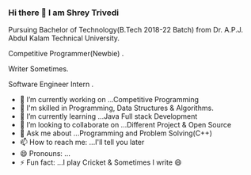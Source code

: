 ### Hi there 👋 I am Shrey Trivedi
Pursuing Bachelor of Technology(B.Tech 2018-22 Batch) from Dr. A.P.J. Abdul Kalam Technical University.

Competitive Programmer(Newbie) .

Writer Sometimes.

Software Engineer Intern .



- 🔭 I’m currently working on ...Competitive Programming
- 🌱 I'm skilled in Programming, Data Structures & Algorithms.
- 🌱 I’m currently learning ...Java Full stack Development
- 👯 I’m looking to collaborate on ...Different Project & Open Source
- 💬 Ask me about ...Programming and Problem Solving(C++)
- 📫 How to reach me: ...I'll tell you later
- 😄 Pronouns: ...
- ⚡ Fun fact: ...I play Cricket & Sometimes I write 😄
